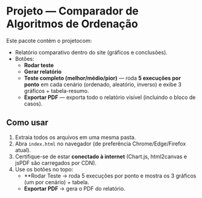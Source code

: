 # Projeto — Comparador de Algoritmos de Ordenação

Este pacote contém o projetocom:

- Relatório comparativo dentro do site (gráficos e conclusões).
- Botões:
  - **Rodar teste**
  - **Gerar relatório**
  - **Teste completo (melhor/médio/pior)** — roda **5 execuções por ponto** em cada cenário (ordenado, aleatório, inverso) e exibe 3 gráficos + tabela-resumo.
  - **Exportar PDF** — exporta todo o relatório visível (incluindo o bloco de casos).
## Como usar

1. Extraia todos os arquivos em uma mesma pasta.
2. Abra `index.html` no navegador (de preferência Chrome/Edge/Firefox atual).
3. Certifique-se de estar **conectado à internet** (Chart.js, html2canvas e jsPDF são carregados por CDN).
4. Use os botões no topo:
   - **Rodar Teste → roda 5 execuções por ponto e mostra os 3 gráficos (um por cenário) + tabela.
   - **Exportar PDF** → gera o PDF do relatório.
